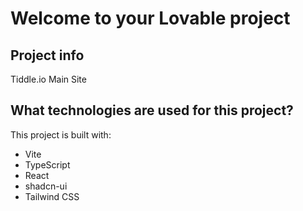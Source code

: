 # Welcome to your Lovable project

## Project info
Tiddle.io Main Site

## What technologies are used for this project?

This project is built with:

- Vite
- TypeScript
- React
- shadcn-ui
- Tailwind CSS


